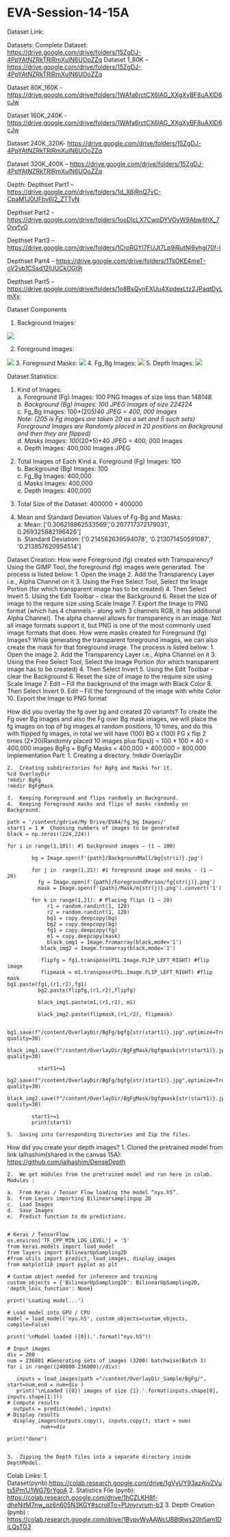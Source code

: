 # EVA-Session-14-15A

Dataset Link:

Datasets:
Complete Dataset:
https://drive.google.com/drive/folders/15ZgDJ-4PpYAtNZRkTRlRmXulN6UOoZZq
Dataset 1_80K – 
https://drive.google.com/drive/folders/15ZgDJ-4PpYAtNZRkTRlRmXulN6UOoZZq

Dataset 80K_160K - https://drive.google.com/drive/folders/1WAfa6rctCX6lAG_XXgXyBF8uAXlD6cJw

Dataset 160K_240K - https://drive.google.com/drive/folders/1WAfa6rctCX6lAG_XXgXyBF8uAXlD6cJw

Dataset 240K_320K- 
https://drive.google.com/drive/folders/15ZgDJ-4PpYAtNZRkTRlRmXulN6UOoZZq

Dataset 320K_400K – 
https://drive.google.com/drive/folders/15ZgDJ-4PpYAtNZRkTRlRmXulN6UOoZZq

Depth:
Depthset Part1 – 
 https://drive.google.com/drive/folders/1d_X6jRnQ7vC-CpaM1J0UFbv6I2_ZTTyN

Depthset Part2 - https://drive.google.com/drive/folders/1ooDlcLX7CwpDYVOyW9Abw8hX_70vvfvO

Depthset Part3 – https://drive.google.com/drive/folders/1CroRGYI7FUJt7Lp9jRutNj9vhgi70f-I


Depthset Part4 –
https://drive.google.com/drive/folders/1TsOKE4meT-oV2yb1CSsd12lUUCkOGl9j

Depthset Part5 – 
https://drive.google.com/drive/folders/1o8BsQynEXUu4XpdexLtz2JPaqtDyLmXy


Dataset Components
1.	Background Images:
   <img src = "Dataset_Images/Background_Images.jpg">
 
2.	Foreground Images:
   <img src = "Dataset_Images/Foreground_Images.jpg">
3.	Foreground Masks:
   <img src = "Dataset_Images/Foreground_Mask _Images.jpg">
4.	Fg_Bg Images:
   <img src = "Dataset_Images/Fg_Bg_Masks.jpg">
5.	Depth Images:
   <img src = "Dataset_Images/Depth_Images.jpg">



Dataset Statistics:
1.	Kind of Images: <br>
   a.	Foreground (Fg) Images: 100 PNG Images of size less than 148*148. <br>
   b.	Background (Bg) Images: 100 JPEG Images of size 224*224 <br>
   c.	Fg_Bg Images: 100*(20*5)*40 JPEG = 400, 000 Images <br>
   Note: (20*5 is Fg images are taken 20 as a set and 5 such sets) <br>
   Foreground Images are Randomly placed in 20 positions on Background and then they are flipped) <br>
   d.	Masks Images:  100*(20*5)*40 JPEG = 400, 000 Images <br>
   e.	Depth Images: 400,000 Images JPEG <br>

2.	Total Images of Each Kind
   a.	Foreground (Fg) Images: 		  100 <br>
   b.	Background (Bg) Images: 		  100 <br>
   c.	Fg_Bg Images:             		400,000 <br>
   d.	Masks Images:  			          400,000 <br>
   e.	Depth Images: 			           400,000 <br>

3.	Total Size of the Dataset: 		400000 + 400000 <br>
4.	Mean and Standard Deviation Values of Fg-Bg and Masks: <br>
   a.	Mean: ['0.306218862533569','0.287717372179031', 0.269325882196426'] <br>
   b.	Standard Deviation: ['0.214562639594078', '0.213071450591087', '0.213857620954514'] <br>



Dataset Creation:
How were Foreground (fg) created with Transparency?
Using the GIMP Tool, the foreground (fg) images were generated. The process is listed below:
    1.	Open the image
    2.	Add the Transparency Layer i.e., Alpha Channel on it
    3.	Using the Free Select Tool, Select the Image Portion (for which transparent image has to be created)
    4.	Then Select Invert
    5.	Using the Edit Toolbar – clear the Background
    6.	Reset the size of image to the require size using Scale Image
    7.	Export the Image to PNG format (which has 4 channels – along with 3 channels RGB, it has additional Alpha Channel). The alpha channel allows for transparency in an image. Not all image formats support it, but PNG is one of the most commonly used image formats that does.
How were masks created for Foreground (fg) Images?
While generating the transparent foreground images, we can also create the mask for that foreground image. The process is listed below:
    1.	Open the image
    2.	Add the Transparency Layer i.e., Alpha Channel on it
    3.	Using the Free Select Tool, Select the Image Portion (for which transparent image has to be created)
    4.	Then Select Invert
    5.	Using the Edit Toolbar – clear the Background
    6.	Reset the size of image to the require size using Scale Image
    7.	Edit – Fill the background of the image with Black Color 
    8.	Then Select Invert
    9.	Edit – Fill the foreground of the image with white Color 
    10.	Export the Image to PNG format  

How did you overlay the fg over bg and created 20 variants?
To create the Fg over Bg images and also the Fg over Bg mask images, we will place the fg images on top of bg images at random positions, 10 times, and do this with flipped fg images, in total we will have 
(100) BG x (100) FG x flip 2 times (2*20(Randomly placed 10 images plus flips)) = 100 * 100 * 40 = 400,000 images
BgFg + BgFg Masks =  400,000 + 400,000 = 800,000
Implementation Part:
    1.	Creating a directory.
    !mkdir OverlayDir

    2.	Creating subdirectories for BgFg and Masks for it.
    %cd OverlayDir
    !mkdir BgFg
    !mkdir BgFgMask

    3.	Keeping Foreground and flips randomly on Background.
    4.	Keeping Foreground masks and flips of masks randomly on Background.

    path = '/content/gdrive/My Drive/EVA4/fg_bg Images/'
    start1 = 1 #  Choosing numbers of images to be generated
    black = np.zeros((224,224))

    for i in range(1,101): #1 background images – (1 – 100)

            bg = Image.open(f'{path}/BackgroundMall/bg{str(i)}.jpg')

            for j in  range(1,21): #1 foreground image and masks - (1 – 20)
              fg = Image.open(f'{path}/ForegroundPerson/fg{str(j)}.png')
              mask = Image.open(f'{path}/Mask/m{str(j)}.png').convert('1')

            for k in range(1,21): # Placing flips (1 – 20)
                 r1 = random.randint(1, 120)
                 r2 = random.randint(1, 120)
                 bg1 = copy.deepcopy(bg)
                 bg2 = copy.deepcopy(bg)
                 fg1 = copy.deepcopy(fg)
                 m1 = copy.deepcopy(mask)
                 black_img1 = Image.fromarray(black,mode='1')
               black_img2 = Image.fromarray(black,mode='1')

               flipfg = fg1.transpose(PIL.Image.FLIP_LEFT_RIGHT) #flip image
               flipmask = m1.transpose(PIL.Image.FLIP_LEFT_RIGHT) #flip mask
    bg1.paste(fg1,(r1,r2),fg1)
              bg2.paste(flipfg,(r1,r2),flipfg)

              black_img1.paste(m1,(r1,r2), m1)

              black_img2.paste(flipmask,(r1,r2), flipmask)

                   bg1.save(f"/content/OverlayDir/BgFg/bgfg{str(start1)}.jpg",optimize=True, quality=30)
                     black_img1.save(f"/content/OverlayDir/BgFgMask/bgfgmask{str(start1)}.jpg",optimize=True, quality=30)

              start1+=1
                       bg2.save(f"/content/OverlayDir/BgFg/bgfg{str(start1)}.jpg",optimize=True, quality=30)
                   black_img2.save(f"/content/OverlayDir/BgFgMask/bgfgmask{str(start1)}.jpg",optimize=True, quality=30)

            start1+=1
            print(start1)

    5.	Saving into Corresponding Directories and Zip the files.

How did you create your depth images? 
    1.	Cloned the pretrained model from link Ialhashim(shared in the canvas 15A):
    https://github.com/ialhashim/DenseDepth

    2.	We get modules from the pretrained model and run here in colab.
    Modules : 

    a.	From Keras / Tensor Flow loading the model “nyu.h5”.
    b.	From Layers importing Bilinearsamplingup 2D
    c.	Load Images
    d.	Save Images
    e.	Predict function to do predictions.


    # Keras / TensorFlow
    os.environ['TF_CPP_MIN_LOG_LEVEL'] = '5'
    from keras.models import load_model
    from layers import BilinearUpSampling2D
    #from utils import predict, load_images, display_images
    from matplotlib import pyplot as plt

    # Custom object needed for inference and training
    custom_objects = {'BilinearUpSampling2D': BilinearUpSampling2D, 'depth_loss_function': None}

    print('Loading model...')

    # Load model into GPU / CPU
    model = load_model('nyu.h5', custom_objects=custom_objects, compile=False)

    print('\nModel loaded ({0}).'.format("nyu.h5"))

    # Input images
    div = 200
    num = 236801 #Generating sets of images (3200) batchwise(Batch 3)
    for i in range((240000-236800)//div): 

       inputs = load_images(path ="/content/OverlayDir_Sample/BgFg/", start=num,end = num+div )
       print('\nLoaded ({0}) images of size {1}.'.format(inputs.shape[0], inputs.shape[1:]))
    # Compute results
      outputs = predict(model, inputs)
    # Display results
      display_images(outputs.copy(), inputs.copy(), start = num)
               num+=div

    print("done")


    3.	Zipping the Depth files into a separate directory inside DepthModel.

Colab Links:
    1.	Dataset(pynb):https://colab.research.google.com/drive/1gVyUY93azAIvZVuts5Pm1J1WG76rYgoA
    2.	Statistics File (pynb): https://colab.research.google.com/drive/1hCZLKH8f-dheNitM7nw_qz6n605N3KGY#scrollTo=PUnyrvrum-b3
    3.	Depth Creation (pynb) : https://colab.research.google.com/drive/1BvpvWvAAWcUBBtRws20h5am1DiLQsTG3

